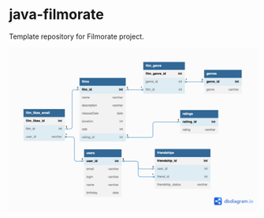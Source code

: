 # java-filmorate
Template repository for Filmorate project.

![FilmorateDB](https://github.com/sarcazmatic/java-filmorate/blob/main/src/main/docs/FilmorateDB.png)
